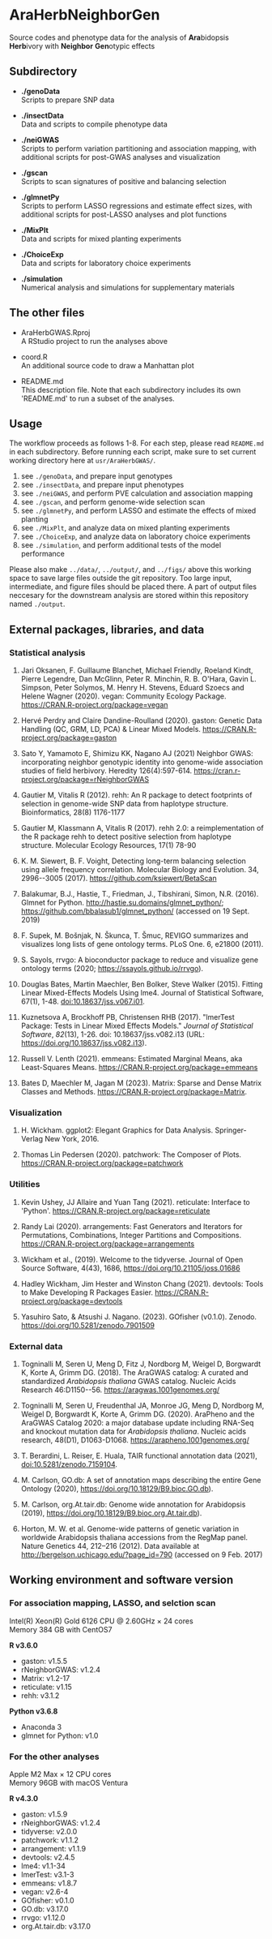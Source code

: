 # AraHerbNeighborGen

Source codes and phenotype data for the analysis of **Ara**bidopsis **Herb**ivory with **Neighbor** **Gen**otypic effects  

## Subdirectory

-   **./genoData**\
    Scripts to prepare SNP data

-   **./insectData**\
    Data and scripts to compile phenotype data

-   **./neiGWAS**\
    Scripts to perform variation partitioning and association mapping, with additional scripts for post-GWAS analyses and visualization

-   **./gscan**\
    Scripts to scan signatures of positive and balancing selection

-   **./glmnetPy**\
    Scripts to perform LASSO regressions and estimate effect sizes, with additional scripts for post-LASSO analyses and plot functions

-   **./MixPlt**\
    Data and scripts for mixed planting experiments

-   **./ChoiceExp**\
    Data and scripts for laboratory choice experiments

-   **./simulation**\
    Numerical analysis and simulations for supplementary materials

## The other files
- AraHerbGWAS.Rproj  
A RStudio project to run the analyses above

- coord.R  
An additional source code to draw a Manhattan plot

- README.md  
This description file. Note that each subdirectory includes its own 'README.md' to run a subset of the analyses.  

## Usage

The workflow proceeds as follows 1-8. For each step, please read `README.md` in each subdirectory. Before running each script, make sure to set current working directory here at `usr/AraHerbGWAS/`.

1.  see `./genoData`, and prepare input genotypes
2.  see `./insectData`, and prepare input phenotypes
3.  see `./neiGWAS`, and perform PVE calculation and association mapping
4.  see `./gscan`, and perform genome-wide selection scan
5.  see `./glmnetPy`, and perform LASSO and estimate the effects of mixed planting
6.  see `./MixPlt`, and analyze data on mixed planting experiments
7.  see `./ChoiceExp`, and analyze data on laboratory choice experiments
8.  see `./simulation`, and perform additional tests of the model performance

Please also make `../data/`, `../output/`, and `../figs/` above this working space to save large files outside the git repository. Too large input, intermediate, and figure files should be placed there. A part of output files neccesary for the downstream analysis are stored within this repository named `./output`.

## External packages, libraries, and data

### Statistical analysis

1.  Jari Oksanen, F. Guillaume Blanchet, Michael Friendly, Roeland Kindt, Pierre Legendre, Dan McGlinn, Peter R. Minchin, R. B. O'Hara, Gavin L. Simpson, Peter Solymos, M. Henry H. Stevens, Eduard Szoecs and Helene Wagner (2020). vegan: Community Ecology Package. <https://CRAN.R-project.org/package=vegan>

2.  Hervé Perdry and Claire Dandine-Roulland (2020). gaston: Genetic Data Handling (QC, GRM, LD, PCA) & Linear Mixed Models. <https://CRAN.R-project.org/package=gaston>

3.  Sato Y, Yamamoto E, Shimizu KK, Nagano AJ (2021) Neighbor GWAS: incorporating neighbor genotypic identity into genome-wide association studies of field herbivory. Heredity 126(4):597-614. <https://cran.r-project.org/package=rNeighborGWAS>

4.  Gautier M, Vitalis R (2012). rehh: An R package to detect footprints of selection in genome-wide SNP data from haplotype structure. Bioinformatics, 28(8) 1176-1177

5.  Gautier M, Klassmann A, Vitalis R (2017). rehh 2.0: a reimplementation of the R package rehh to detect positive selection from haplotype structure. Molecular Ecology Resources, 17(1) 78-90

6.  K. M. Siewert, B. F. Voight, Detecting long-term balancing selection using allele frequency correlation. Molecular Biology and Evolution. 34, 2996--3005 (2017). <https://github.com/ksiewert/BetaScan>

7.  Balakumar, B.J., Hastie, T., Friedman, J., Tibshirani, Simon, N.R. (2016). Glmnet for Python. <http://hastie.su.domains/glmnet_python/>; <https://github.com/bbalasub1/glmnet_python/> (accessed on 19 Sept. 2019)

8.  F. Supek, M. Bošnjak, N. Škunca, T. Šmuc, REVIGO summarizes and visualizes long lists of gene ontology terms. PLoS One. 6, e21800 (2011).

9.  S. Sayols, rrvgo: A bioconductor package to reduce and visualize gene ontology terms (2020; <https://ssayols.github.io/rrvgo>).

10. Douglas Bates, Martin Maechler, Ben Bolker, Steve Walker (2015). Fitting Linear Mixed-Effects Models Using lme4. Journal of Statistical Software, 67(1), 1-48. <doi:10.18637/jss.v067.i01>.

11. Kuznetsova A, Brockhoff PB, Christensen RHB (2017). "lmerTest Package: Tests in Linear Mixed Effects Models." *Journal of Statistical Software*, *82*(13), 1-26. doi: 10.18637/jss.v082.i13 (URL: <https://doi.org/10.18637/jss.v082.i13>).

12. Russell V. Lenth (2021). emmeans: Estimated Marginal Means, aka Least-Squares Means. <https://CRAN.R-project.org/package=emmeans>

13. Bates D, Maechler M, Jagan M (2023). Matrix: Sparse and Dense Matrix Classes and Methods. <https://CRAN.R-project.org/package=Matrix>.


### Visualization

1.  H. Wickham. ggplot2: Elegant Graphics for Data Analysis. Springer-Verlag New York, 2016.

2.  Thomas Lin Pedersen (2020). patchwork: The Composer of Plots. <https://CRAN.R-project.org/package=patchwork>

### Utilities

1.  Kevin Ushey, JJ Allaire and Yuan Tang (2021). reticulate: Interface to 'Python'. <https://CRAN.R-project.org/package=reticulate>

2.  Randy Lai (2020). arrangements: Fast Generators and Iterators for Permutations, Combinations, Integer Partitions and Compositions. <https://CRAN.R-project.org/package=arrangements>

3.  Wickham et al., (2019). Welcome to the tidyverse. Journal of Open Source Software, 4(43), 1686, <https://doi.org/10.21105/joss.01686>

4.  Hadley Wickham, Jim Hester and Winston Chang (2021). devtools: Tools to Make Developing R Packages Easier. <https://CRAN.R-project.org/package=devtools>

5. Yasuhiro Sato, & Atsushi J. Nagano. (2023). GOfisher (v0.1.0). Zenodo. https://doi.org/10.5281/zenodo.7901509  

### External data

1.  Togninalli M, Seren U, Meng D, Fitz J, Nordborg M, Weigel D, Borgwardt K, Korte A, Grimm DG. (2018). The AraGWAS catalog: A curated and standardized *Arabidopsis thaliana* GWAS catalog. Nucleic Acids Research 46:D1150--56. <https://aragwas.1001genomes.org/>

2.  Togninalli M, Seren U, Freudenthal JA, Monroe JG, Meng D, Nordborg M, Weigel D, Borgwardt K, Korte A, Grimm DG. (2020). AraPheno and the AraGWAS Catalog 2020: a major database update including RNA-Seq and knockout mutation data for *Arabidopsis thaliana*. Nucleic acids research, 48(D1), D1063-D1068. <https://arapheno.1001genomes.org/>

3.  T. Berardini, L. Reiser, E. Huala, TAIR functional annotation data (2021), <doi:10.5281/zenodo.7159104>.

4.  M. Carlson, GO.db: A set of annotation maps describing the entire Gene Ontology (2020), <https://doi.org/10.18129/B9.bioc.GO.db>).

5.  M. Carlson, org.At.tair.db: Genome wide annotation for Arabidopsis (2019), <https://doi.org/10.18129/B9.bioc.org.At.tair.db>).

6. Horton, M. W. et al. Genome-wide patterns of genetic variation in worldwide Arabidopsis thaliana accessions from the RegMap panel. Nature Genetics 44, 212–216 (2012). Data available at <http://bergelson.uchicago.edu/?page_id=790> (accessed on 9 Feb. 2017)


## Working environment and software version

### For association mapping, LASSO, and selction scan

Intel(R) Xeon(R) Gold 6126 CPU @ 2.60GHz $\times$ 24 cores  
Memory 384 GB with CentOS7  

**R v3.6.0**
- gaston: v1.5.5
- rNeighborGWAS: v1.2.4
- Matrix: v1.2-17
- reticulate: v1.15
- rehh: v3.1.2

**Python v3.6.8**
- Anaconda 3
- glmnet for Python: v1.0

### For the other analyses

Apple M2 Max $\times$ 12 CPU cores  
Memory 96GB with macOS Ventura  

**R v4.3.0**
- gaston: v1.5.9
- rNeighborGWAS: v1.2.4
- tidyverse: v2.0.0
- patchwork: v1.1.2
- arrangement: v1.1.9
- devtools: v2.4.5
- lme4: v1.1-34
- lmerTest: v3.1-3
- emmeans: v1.8.7
- vegan: v2.6-4
- GOfisher: v0.1.0
- GO.db: v3.17.0
- rrvgo: v1.12.0
- org.At.tair.db: v3.17.0
